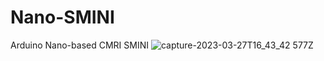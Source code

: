 # Nano-SMINI
Arduino Nano-based CMRI SMINI
![capture-2023-03-27T16_43_42 577Z](https://user-images.githubusercontent.com/95189295/231624366-7e3db184-bf35-4177-82f8-17af0a9c13bc.png)
